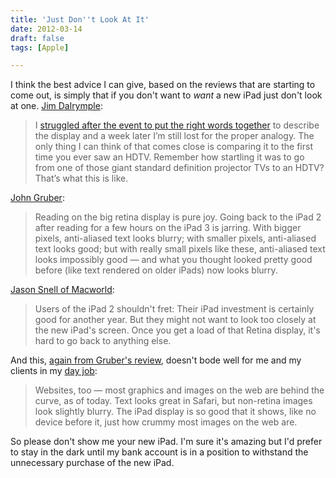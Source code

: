 ```yaml
---
title: 'Just Don''t Look At It'
date: 2012-03-14
draft: false
tags: [Apple]

---
```


I think the best advice I can give, based on the reviews that are starting to come out, is simply that if you don't want to _want_ a new iPad just don't look at one. [Jim Dalrymple](http://www.loopinsight.com/2012/03/14/review-ipad-third-generation/):

> I [struggled after the event to put the right words together](http://www.loopinsight.com/2012/03/07/a-few-minutes-with-the-new-ipad/) to describe the display and a week later I’m still lost for the proper analogy. The only thing I can think of that comes close is comparing it to the first time you ever saw an HDTV. Remember how startling it was to go from one of those giant standard definition projector TVs to an HDTV? That’s what this is like.

[John Gruber](http://daringfireball.net/2012/03/ipad_3):

> Reading on the big retina display is pure joy. Going back to the iPad 2 after reading for a few hours on the iPad 3 is jarring. With bigger pixels, anti-aliased text looks blurry; with smaller pixels, anti-aliased text looks good; but with really small pixels like these, anti-aliased text looks impossibly good — and what you thought looked pretty good before (like text rendered on older iPads) now looks blurry.

[Jason Snell of Macworld](http://www.macworld.com/article/1165849/review_the_third_generation_ipad.html):

> Users of the iPad 2 shouldn't fret: Their iPad investment is certainly good for another year. But they might not want to look too closely at the new iPad's screen. Once you get a load of that Retina display, it's hard to go back to anything else.

And this, [again from Gruber's review](http://daringfireball.net/2012/03/ipad_3), doesn't bode well for me and my clients in my [day job](http://lemonproductions.ca):

> Websites, too — most graphics and images on the web are behind the curve, as of today. Text looks great in Safari, but non-retina images look slightly blurry. The iPad display is so good that it shows, like no device before it, just how crummy most images on the web are.

So please don't show me your new iPad. I'm sure it's amazing but I'd prefer to stay in the dark until my bank account is in a position to withstand the unnecessary purchase of the new iPad.